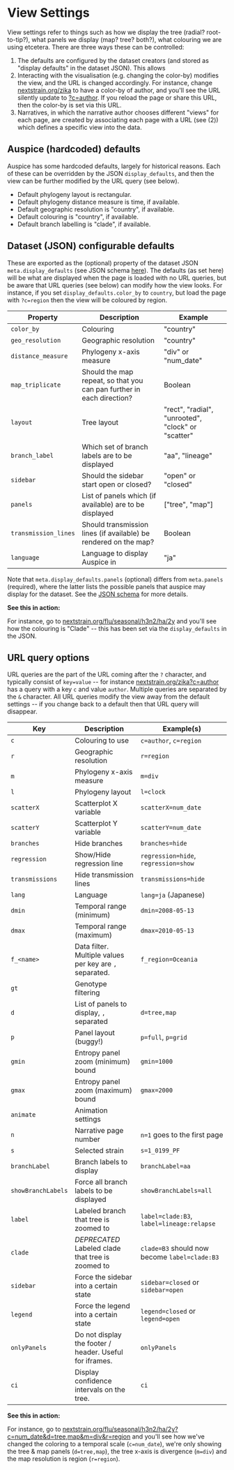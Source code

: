 # View Settings


View settings refer to things such as how we display the tree (radial? root-to-tip?), what panels we display (map? tree? both?), what colouring we are using etcetera.
There are three ways these can be controlled:
1. The defaults are configured by the dataset creators (and stored as "display defaults" in the dataset JSON).
This allows
2. Interacting with the visualisation (e.g. changing the color-by) modifies the view, and the URL is changed accordingly.
For instance, change [nextstrain.org/zika](https://nextstrain.org/zika) to have a color-by of author, and you'll see the URL silently update to [?c=author](https://nextstrain.org/zika?c=author).
If you reload the page or share this URL, then the color-by is set via this URL.
3. Narratives, in which the narrative author chooses different "views" for each page, are created by associating each page with a URL (see (2)) which defines a specific view into the data.

## Auspice (hardcoded) defaults

Auspice has some hardcoded defaults, largely for historical reasons.
Each of these can be overridden by the JSON `display_defaults`, and then the view can be further modified by the URL query (see below).

* Default phylogeny layout is rectangular.
* Default phylogeny distance measure is time, if available.
* Default geographic resolution is "country", if available.
* Default colouring is "country", if available.
* Default branch labelling is "clade", if available.

## Dataset (JSON) configurable defaults

These are exported as the (optional) property of the dataset JSON `meta.display_defaults` (see JSON schema [here](https://github.com/nextstrain/augur/blob/master/augur/data/schema-export-v2.json)).
The defaults (as set here) will be what are displayed when the page is loaded with no URL queries, but be aware that URL queries (see below) can modify how the view looks.
For instance, if you set `display_defaults.color_by` to `country`, but load the page with `?c=region` then the view will be coloured by region.

| Property            | Description     | Example |
| -------------       | -------------   | ------- |
| `color_by`          | Colouring             | "country" |
| `geo_resolution`    | Geographic resolution | "country" |
| `distance_measure`  | Phylogeny x-axis measure     | "div" or "num_date" |
| `map_triplicate`    | Should the map repeat, so that you can pan further in each direction? | Boolean |
| `layout`            | Tree layout        | "rect", "radial", "unrooted", "clock" or "scatter" |
| `branch_label`      | Which set of branch labels are to be displayed | "aa", "lineage" |
| `sidebar`           | Should the sidebar start open or closed? | "open" or "closed" |
| `panels`            | List of panels which (if available) are to be displayed  | ["tree", "map"] |
| `transmission_lines`| Should transmission lines (if available) be rendered on the map?  | Boolean |
| `language`          | Language to display Auspice in  | "ja" |

Note that `meta.display_defaults.panels` (optional) differs from `meta.panels` (required), where the latter lists the possible panels that auspice may display for the dataset.
See the [JSON schema](https://github.com/nextstrain/augur/blob/master/augur/data/schema-export-v2.json) for more details.

**See this in action:**

For instance, go to [nextstrain.org/flu/seasonal/h3n2/ha/2y](https://nextstrain.org/flu/seasonal/h3n2/ha/2y) and you'll see how the colouring is "Clade" -- this has been set via the `display_defaults` in the JSON.

## URL query options

URL queries are the part of the URL coming after the `?` character, and typically consist of `key=value` -- for instance [nextstrain.org/zika?c=author](https://nextstrain.org/zika?c=author) has a query with a key `c` and value `author`.
Multiple queries are separated by the `&` character.
All URL queries modify the view away from the default settings -- if you change back to a default then that URL query will disappear.

| Key        | Description | Example(s)  |
| ---        | ----------- | --------------  |
| `c`        | Colouring to use | `c=author`, `c=region` |
| `r`        | Geographic resolution | `r=region` |
| `m`        | Phylogeny x-axis measure | `m=div` |
| `l`        | Phylogeny layout | `l=clock` |
| `scatterX` | Scatterplot X variable | `scatterX=num_date` |
| `scatterY` | Scatterplot Y variable | `scatterY=num_date` |
| `branches` | Hide branches | `branches=hide` |
| `regression` | Show/Hide regression line | `regression=hide`, `regression=show` |
| `transmissions` | Hide transmission lines | `transmissions=hide`|
| `lang`     | Language | `lang=ja` (Japanese) |
| `dmin`     | Temporal range (minimum) | `dmin=2008-05-13` |
| `dmax`     | Temporal range (maximum) | `dmax=2010-05-13` |
| `f_<name>` | Data filter. Multiple values per key are `,` separated. | `f_region=Oceania` |
| `gt`       | Genotype filtering |
| `d`        | List of panels to display, `,` separated | `d=tree,map` |
| `p`        | Panel layout (buggy!) | `p=full`, `p=grid` |
| `gmin`     | Entropy panel zoom (minimum) bound | `gmin=1000` |
| `gmax`     | Entropy panel zoom (maximum) bound | `gmax=2000` |
| `animate`  | Animation settings | |
| `n`        | Narrative page number | `n=1` goes to the first page |
| `s`        | Selected strain | `s=1_0199_PF` |
| `branchLabel` | Branch labels to display | `branchLabel=aa` |
| `showBranchLabels` | Force all branch labels to be displayed | `showBranchLabels=all` |
| `label`    | Labeled branch that tree is zoomed to | `label=clade:B3`, `label=lineage:relapse` |
| `clade`    | _DEPRECATED_ Labeled clade that tree is zoomed to | `clade=B3` should now become `label=clade:B3` |
| `sidebar`  | Force the sidebar into a certain state | `sidebar=closed` or `sidebar=open` |
| `legend`  | Force the legend into a certain state | `legend=closed` or `legend=open` |
| `onlyPanels` | Do not display the footer / header. Useful for iframes. | `onlyPanels` |
| `ci`       | Display confidence intervals on the tree. | `ci` |

**See this in action:**

For instance, go to [nextstrain.org/flu/seasonal/h3n2/ha/2y?c=num_date&d=tree,map&m=div&r=region](https://nextstrain.org/flu/seasonal/h3n2/ha/2y?c=num_date&d=tree,map&m=div&p=grid&r=region) and you'll see how we've changed the coloring to a temporal scale (`c=num_date`), we're only showing the tree & map panels (`d=tree,map`), the tree x-axis is divergence (`m=div`) and the map resolution is region (`r=region`).

